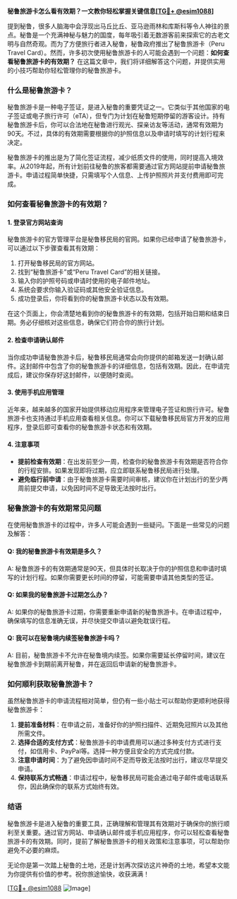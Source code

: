 **秘鲁旅游卡怎么看有效期？一文教你轻松掌握关键信息[[TG💪+ @esim1088](https://t.me/s/esim1088)]**

提到秘鲁，很多人脑海中会浮现出马丘比丘、亚马逊雨林和库斯科等令人神往的景点。秘鲁是一个充满神秘与魅力的国度，每年吸引着无数游客前来探索它的古老文明与自然奇观。而为了方便旅行者进入秘鲁，秘鲁政府推出了秘鲁旅游卡（Peru Travel Card）。然而，许多初次使用秘鲁旅游卡的人可能会遇到一个问题：**如何查看秘鲁旅游卡的有效期？** 在这篇文章中，我们将详细解答这个问题，并提供实用的小技巧帮助你轻松管理你的秘鲁旅游卡。

### 什么是秘鲁旅游卡？

秘鲁旅游卡是一种电子签证，是进入秘鲁的重要凭证之一。它类似于其他国家的电子签证或电子旅行许可（eTA），但专门为计划在秘鲁短期停留的游客设计。持有秘鲁旅游卡后，你可以合法地在秘鲁进行观光、探亲访友等活动，通常有效期为90天。不过，具体的有效期需要根据你的护照信息以及申请时填写的计划行程来决定。

秘鲁旅游卡的推出是为了简化签证流程，减少纸质文件的使用，同时提高入境效率。从2019年起，所有计划前往秘鲁的旅客都需要通过官方网站提前申请秘鲁旅游卡。申请过程简单快捷，只需填写个人信息、上传护照照片并支付费用即可完成。

### 如何查看秘鲁旅游卡的有效期？

#### 1. 登录官方网站查询
秘鲁旅游卡的官方管理平台是秘鲁移民局的官网。如果你已经申请了秘鲁旅游卡，可以通过以下步骤查看其有效期：

1. 打开秘鲁移民局的官方网站。
2. 找到“秘鲁旅游卡”或“Peru Travel Card”的相关链接。
3. 输入你的护照号码或申请时使用的电子邮件地址。
4. 系统会要求你输入验证码或其他安全验证信息。
5. 成功登录后，你将看到你的秘鲁旅游卡状态以及有效期。

在这个页面上，你会清楚地看到你的秘鲁旅游卡的有效期，包括开始日期和结束日期。务必仔细核对这些信息，确保它们符合你的旅行计划。

#### 2. 检查申请确认邮件
当你成功申请秘鲁旅游卡后，秘鲁移民局通常会向你提供的邮箱发送一封确认邮件。这封邮件中包含了你的秘鲁旅游卡的详细信息，包括有效期。因此，在申请完成后，建议你保存好这封邮件，以便随时查阅。

#### 3. 使用手机应用管理
近年来，越来越多的国家开始提供移动应用程序来管理电子签证和旅行许可。秘鲁旅游卡也支持通过手机应用查看相关信息。你可以下载秘鲁移民局官方开发的应用程序，登录后即可查看你的秘鲁旅游卡状态和有效期。

#### 4. 注意事项
- **提前检查有效期**：在出发前至少一周，检查你的秘鲁旅游卡有效期是否符合你的行程安排。如果发现即将过期，应立即联系秘鲁移民局进行处理。
- **避免临行前申请**：由于秘鲁旅游卡需要时间审核，建议你在计划出行的至少两周前提交申请，以免因时间不足导致无法按时出行。

### 秘鲁旅游卡的有效期常见问题

在使用秘鲁旅游卡的过程中，许多人可能会遇到一些疑问。下面是一些常见的问题及解答：

#### Q: 我的秘鲁旅游卡有效期是多久？
A: 秘鲁旅游卡的有效期通常是90天，但具体时长取决于你的护照信息和申请时填写的计划行程。如果你需要更长时间的停留，可能需要申请其他类型的签证。

#### Q: 如果我的秘鲁旅游卡过期怎么办？
A: 如果你的秘鲁旅游卡过期，你需要重新申请新的秘鲁旅游卡。在申请过程中，确保填写的信息准确无误，并尽快提交申请以避免耽误行程。

#### Q: 我可以在秘鲁境内续签秘鲁旅游卡吗？
A: 目前，秘鲁旅游卡不允许在秘鲁境内续签。如果你需要延长停留时间，建议在秘鲁旅游卡到期前离开秘鲁，并在返回后申请新的秘鲁旅游卡。

### 如何顺利获取秘鲁旅游卡？

虽然秘鲁旅游卡的申请流程相对简单，但仍有一些小贴士可以帮助你更顺利地获得秘鲁旅游卡：

1. **提前准备材料**：在申请之前，准备好你的护照扫描件、近期免冠照片以及其他所需文件。
2. **选择合适的支付方式**：秘鲁旅游卡的申请费用可以通过多种支付方式进行支付，如信用卡、PayPal等。选择一种方便且安全的方式完成付款。
3. **注意申请时间**：为了避免因申请时间不足而导致无法按时出行，建议尽早提交申请。
4. **保持联系方式畅通**：申请过程中，秘鲁移民局可能会通过电子邮件或电话联系你，因此确保你的联系方式始终有效。

### 结语

秘鲁旅游卡是进入秘鲁的重要工具，正确理解和管理其有效期对于确保你的旅行顺利至关重要。通过官方网站、申请确认邮件或手机应用程序，你可以轻松查看秘鲁旅游卡的有效期。同时，提前了解秘鲁旅游卡的相关政策和注意事项，可以帮助你避免不必要的麻烦。

无论你是第一次踏上秘鲁的土地，还是计划再次探访这片神奇的土地，希望本文能为你提供有价值的参考。祝你旅途愉快，收获满满！

[[TG💪+ @esim1088](https://t.me/s/esim1088) ![Image](https://i.postimg.cc/4NQfJmqS/Snipaste-2025-05-13-00-14-12.png)]